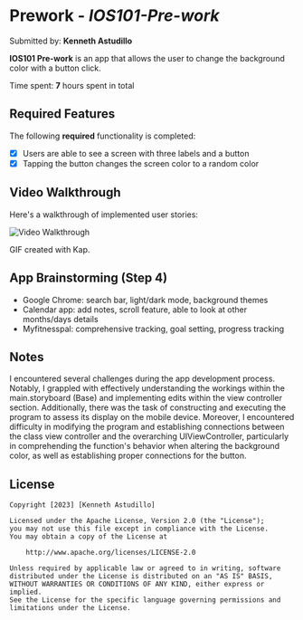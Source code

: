 # Prework - *IOS101-Pre-work*

Submitted by: **Kenneth Astudillo**

**IOS101 Pre-work** is an app that allows the user to change the background color with a button click. 

Time spent: **7** hours spent in total

## Required Features

The following **required** functionality is completed:

- [x] Users are able to see a screen with three labels and a button
- [x] Tapping the button changes the screen color to a random color
 
## Video Walkthrough

Here's a walkthrough of implemented user stories:

<img src='https://imgur.com/a/Hd3CV9X' title='Video Walkthrough' width='' alt='Video Walkthrough' />

<!-- Replace this with whatever GIF tool you used! -->
GIF created with Kap.  
<!-- Recommended tools:
[Kap](https://getkap.co/) for macOS
[ScreenToGif](https://www.screentogif.com/) for Windows
[peek](https://github.com/phw/peek) for Linux. -->

## App Brainstorming (Step 4)

* Google Chrome: search bar, light/dark mode, background themes
* Calendar app: add notes, scroll feature, able to look at other months/days details
* Myfitnesspal: comprehensive tracking, goal setting, progress tracking

## Notes

I encountered several challenges during the app development process. Notably, I grappled with effectively understanding the workings within the main.storyboard (Base) and implementing edits within the view controller section. Additionally, there was the task of constructing and executing the program to assess its display on the mobile device. Moreover, I encountered difficulty in modifying the program and establishing connections between the class view controller and the overarching UIViewController, particularly in comprehending the function's behavior when altering the background color, as well as establishing proper connections for the button. 

## License

    Copyright [2023] [Kenneth Astudillo]

    Licensed under the Apache License, Version 2.0 (the "License");
    you may not use this file except in compliance with the License.
    You may obtain a copy of the License at

        http://www.apache.org/licenses/LICENSE-2.0

    Unless required by applicable law or agreed to in writing, software
    distributed under the License is distributed on an "AS IS" BASIS,
    WITHOUT WARRANTIES OR CONDITIONS OF ANY KIND, either express or implied.
    See the License for the specific language governing permissions and
    limitations under the License.
